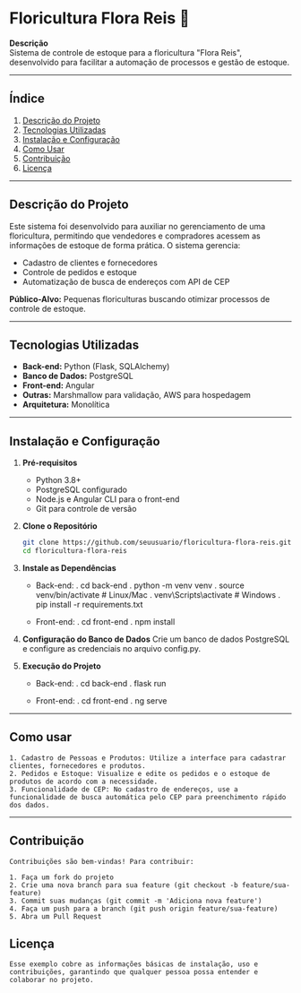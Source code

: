 # Floricultura Flora Reis 🌸

**Descrição**  
Sistema de controle de estoque para a floricultura "Flora Reis", desenvolvido para facilitar a automação de processos e gestão de estoque.

---

## Índice

1. [Descrição do Projeto](#descrição-do-projeto)
2. [Tecnologias Utilizadas](#tecnologias-utilizadas)
3. [Instalação e Configuração](#instalação-e-configuração)
4. [Como Usar](#como-usar)
5. [Contribuição](#contribuição)
6. [Licença](#licença)

---

## Descrição do Projeto

Este sistema foi desenvolvido para auxiliar no gerenciamento de uma floricultura, permitindo que vendedores e compradores acessem as informações de estoque de forma prática. O sistema gerencia:
- Cadastro de clientes e fornecedores
- Controle de pedidos e estoque
- Automatização de busca de endereços com API de CEP

**Público-Alvo:** Pequenas floriculturas buscando otimizar processos de controle de estoque.

---

## Tecnologias Utilizadas

- **Back-end:** Python (Flask, SQLAlchemy)
- **Banco de Dados:** PostgreSQL
- **Front-end:** Angular
- **Outras:** Marshmallow para validação, AWS para hospedagem
- **Arquitetura:** Monolítica

---

## Instalação e Configuração

1. **Pré-requisitos**
   - Python 3.8+
   - PostgreSQL configurado
   - Node.js e Angular CLI para o front-end
   - Git para controle de versão

2. **Clone o Repositório**
   ```bash
   git clone https://github.com/seuusuario/floricultura-flora-reis.git
   cd floricultura-flora-reis

3. **Instale as Dependências**
    - Back-end:
        . cd back-end
        . python -m venv venv
        . source venv/bin/activate  # Linux/Mac
        . venv\Scripts\activate     # Windows
        . pip install -r requirements.txt

    - Front-end:
        . cd front-end
        . npm install

4. **Configuração do Banco de Dados**
    Crie um banco de dados PostgreSQL e configure as credenciais no arquivo config.py.

5. **Execução do Projeto**
    - Back-end:
        . cd back-end
        . flask run
    
    - Front-end:
        . cd front-end
        . ng serve

---

## Como usar

    1. Cadastro de Pessoas e Produtos: Utilize a interface para cadastrar clientes, fornecedores e produtos.
    2. Pedidos e Estoque: Visualize e edite os pedidos e o estoque de produtos de acordo com a necessidade.
    3. Funcionalidade de CEP: No cadastro de endereços, use a funcionalidade de busca automática pelo CEP para preenchimento rápido dos dados.

---

## Contribuição

    Contribuições são bem-vindas! Para contribuir:

    1. Faça um fork do projeto
    2. Crie uma nova branch para sua feature (git checkout -b feature/sua-feature)
    3. Commit suas mudanças (git commit -m 'Adiciona nova feature')
    4. Faça um push para a branch (git push origin feature/sua-feature)
    5. Abra um Pull Request

## Licença

    Esse exemplo cobre as informações básicas de instalação, uso e contribuições, garantindo que qualquer pessoa possa entender e colaborar no projeto.
